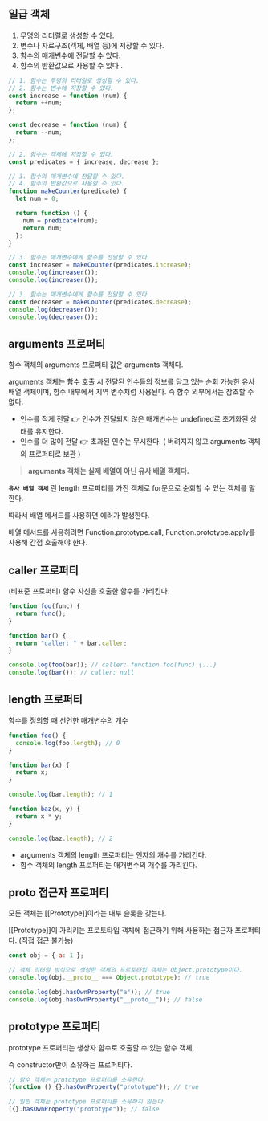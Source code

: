 ## 일급 객체

1. 무명의 리터럴로 생성할 수 있다.
2. 변수나 자료구조(객체, 배열 등)에 저장할 수 있다.
3. 함수의 매개변수에 전달할 수 있다.
4. 함수의 반환값으로 사용할 수 있다 .

```jsx
// 1. 함수는 무명의 리터럴로 생성할 수 있다.
// 2. 함수는 변수에 저장할 수 있다.
const increase = function (num) {
  return ++num;
};

const decrease = function (num) {
  return --num;
};

// 2. 함수는 객체에 저장할 수 있다.
const predicates = { increase, decrease };

// 3. 함수의 매개변수에 전달할 수 있다.
// 4. 함수의 반환값으로 사용할 수 있다.
function makeCounter(predicate) {
  let num = 0;

  return function () {
    num = predicate(num);
    return num;
  };
}

// 3. 함수는 매개변수에게 함수를 전달할 수 있다.
const increaser = makeCounter(predicates.increase);
console.log(increaser());
console.log(increaser());

// 3. 함수는 매개변수에게 함수를 전달할 수 있다.
const decreaser = makeCounter(predicates.decrease);
console.log(decreaser());
console.log(decreaser());
```

## arguments 프로퍼티

함수 객체의 arguments 프로퍼티 값은 arguments 객체다.

arguments 객체는 함수 호출 시 전달된 인수들의 정보를 담고 있는 순회 가능한 유사 배열 객체이며, 함수 내부에서 지역 변수처럼 사용된다. 즉 함수 외부에서는 참조할 수 없다.

- 인수를 적게 전달 👉 인수가 전달되지 않은 매개변수는 undefined로 초기화된 상태를 유지한다.
- 인수를 더 많이 전달 👉 초과된 인수는 무시한다. ( 버려지지 않고 arguments 객체의 프로퍼티로 보관 )

> **arguments 객체는 실제 배열이 아닌 유사 배열 객체다.**

**`유사 배열 객체`** 란 length 프로퍼티를 가진 객체로 for문으로 순회할 수 있는 객체를 말한다.

따라서 배열 메서드를 사용하면 에러가 발생한다.

배열 메서드를 사용하려면 Function.prototype.call, Function.prototype.apply를 사용해 간접 호출해야 한다.

## caller 프로퍼티

(비표준 프로퍼티) 함수 자신을 호출한 함수를 가리킨다.

```jsx
function foo(func) {
  return func();
}

function bar() {
  return "caller: " + bar.caller;
}

console.log(foo(bar)); // caller: function foo(func) {...}
console.log(bar()); // caller: null
```

## length 프로퍼티

함수를 정의할 때 선언한 매개변수의 개수

```jsx
function foo() {
  console.log(foo.length); // 0
}

function bar(x) {
  return x;
}

console.log(bar.length); // 1

function baz(x, y) {
  return x * y;
}

console.log(baz.length); // 2
```

- arguments 객체의 length 프로퍼티는 인자의 개수를 가리킨다.
- 함수 객체의 length 프로퍼티는 매개변수의 개수를 가리킨다.

## **proto** 접근자 프로퍼티

모든 객체는 [[Prototype]]이라는 내부 슬롯을 갖는다.

[[Prototype]]이 가리키는 프로토타입 객체에 접근하기 위해 사용하는 접근자 프로퍼티다. (직접 접근 불가능)

```jsx
const obj = { a: 1 };

// 객체 리터럴 방식으로 생성한 객체의 프로토타입 객체는 Object.prototype이다.
console.log(obj.__proto__ === Object.prototype); // true

console.log(obj.hasOwnProperty("a")); // true
console.log(obj.hasOwnProperty("__proto__")); // false
```

## prototype 프로퍼티

prototype 프로퍼티는 생상자 함수로 호출할 수 있는 함수 객체,

즉 constructor만이 소유하는 프로퍼티다.

```jsx
// 함수 객체는 prototype 프로퍼티를 소유한다.
(function () {}.hasOwnProperty("prototype")); // true

// 일반 객체는 prototype 프로퍼티를 소유하지 않는다.
({}.hasOwnProperty("prototype")); // false
```
